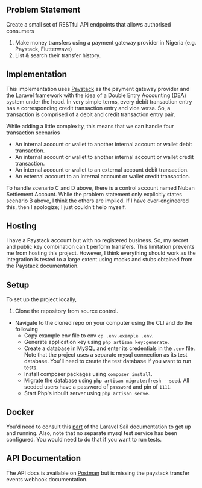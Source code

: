 ## Problem Statement

Create a small set of RESTful API endpoints that allows authorised consumers  
1. Make money transfers using a payment gateway provider in Nigeria (e.g. Paystack, Flutterwave)   
2. List & search their transfer history.

## Implementation

This implementation uses [Paystack](https://paystack.com/docs/) as the payment gateway provider and the Laravel 
framework with the idea of a Double Entry Accounting (DEA) system under the hood. In very simple terms, every debit
transaction entry has a corresponding credit transaction entry and vice versa. So, a transaction is comprised of a 
debit and credit transaction entry pair.

While adding a little complexity, this means that we can handle four transaction scenarios

- An internal account or wallet to another internal account or wallet debit transaction.  
- An internal account or wallet to another internal account or wallet credit transaction.  
- An internal account or wallet to an external account debit transaction.  
- An external account to an internal account or wallet credit transaction.  

To handle scenario C and D above, there is a control account named Nuban Settlement Account. While the problem 
statement only explicitly states scenario B above, I think the others are implied. If I have over-engineered this,
then I apologize; I just couldn't help myself.

## Hosting
I have a Paystack account but with no registered business. So, my secret and public key combination can't
perform transfers. This limitation prevents me from hosting this project. However, I think everything should work 
as the integration is tested to a large extent using mocks and stubs obtained from the Paystack documentation.

## Setup

To set up the project locally,

1. Clone the repository from source control.
-   Navigate to the cloned repo on your computer using the CLI and do the following
    -   Copy example env file to env `cp .env.example .env`.
    -   Generate application key using `php artisan key:generate`.
    -   Create a database in MySQL and enter its credentials in the `.env` file. Note that the project uses a separate
        mysql connection as its test database. You'll need to create the test database if you want to run tests.
    -   Install composer packages using `composer install`.
    -   Migrate the database using `php artisan migrate:fresh --seed`. All seeded users have a password of `password`
        and pin of `1111`.
    -   Start Php's inbuilt server using `php artisan serve`.
    
## Docker
You'd need to consult this [part](https://laravel.com/docs/8.x/sail#installing-composer-dependencies-for-existing-projects)
of the Laravel Sail documentation to get up and running. Also, note that no separate mysql test service has been 
configured. You would need to do that if you want to run tests.

## API Documentation
The API docs is available on [Postman](https://www.getpostman.com/collections/c662cd5884a7b0474d42) but is missing the 
paystack transfer events webhook documentation.
